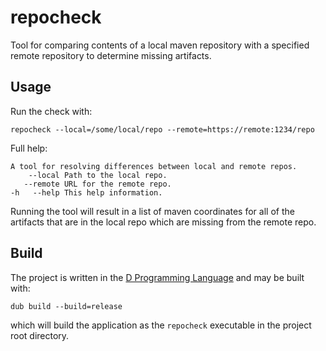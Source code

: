 # repocheck

Tool for comparing contents of a local maven repository with a specified remote repository to determine missing artifacts.

## Usage

Run the check with:

    repocheck --local=/some/local/repo --remote=https://remote:1234/repo

Full help:

```
A tool for resolving differences between local and remote repos.
    --local Path to the local repo.
   --remote URL for the remote repo.
-h   --help This help information.
```

Running the tool will result in a list of maven coordinates for all of the artifacts that are in the local repo which are missing from the remote repo.

## Build

The project is written in the [D Programming Language](http://dlang.org) and may be built with:

    dub build --build=release

which will build the application as the `repocheck` executable in the project root directory.